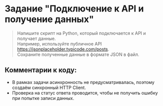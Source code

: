 # Задание "Подключение к API и получение данных"  

> Напишите скрипт на Python, который подключается к API и получает данные.  
> Например, используйте публичное API https://jsonplaceholder.typicode.com/posts.  
> Сохраните полученные данные в формате JSON в файл.  

## Комментарии к коду:
- В рамках задачи асинхронность не предусматривалась, поэтому создаём синхронный HTTP Client.
- Проверка на статус ответа проводится, чтобы не получить ошибку при попытке записи данных.
